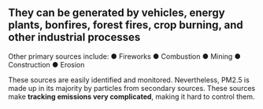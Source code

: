 ## They can be generated by vehicles, energy plants, bonfires, forest fires, crop burning, and other industrial processes

Other primary sources include:
● Fireworks
● Combustion
● Mining
● Construction
● Erosion

These sources are easily identified and monitored. Nevertheless, PM2.5 is made up in its majority by particles from secondary sources. These sources make **tracking emissions very complicated**, making it hard to control them.

